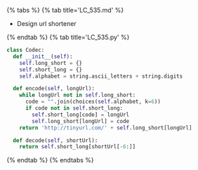 {% tabs %}
{% tab title='LC_535.md' %}

* Design url shortener

{% endtab %}
{% tab title='LC_535.py' %}

```py
class Codec:
  def __init__(self):
    self.long_short = {}
    self.short_long = {}
    self.alphabet = string.ascii_letters + string.digits

  def encode(self, longUrl):
    while longUrl not in self.long_short:
      code = "".join(choices(self.alphabet, k=6))
      if code not in self.short_long:
        self.short_long[code] = longUrl
        self.long_short[longUrl] = code
    return 'http://tinyurl.com/' + self.long_short[longUrl]

  def decode(self, shortUrl):
    return self.short_long[shortUrl[-6:]]
```

{% endtab %}
{% endtabs %}